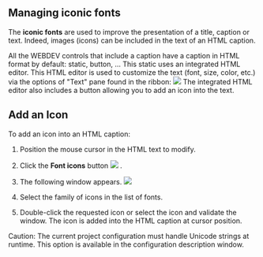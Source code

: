 


## Managing iconic fonts
			



<a name="NOTE1"></a>
<a name="NOTE1_1"></a>
The **iconic fonts** are used to improve the presentation of a title, caption or text. Indeed, images (icons) can be included in the text of an HTML caption.

All the WEBDEV controls that include a caption have a caption in HTML format by default: static, button, ... This static uses an integrated HTML editor. This HTML editor is used to customize the text (font, size, color, etc.) via the options of "Text" pane found in the ribbon: 
![](https://doc.pcsoft.fr/en-US/images/image.awp?langid=3&name=Gestion_des_polices_icones%20-%20HC%20N%B0001.gif)
The integrated HTML editor also includes a button allowing you to add an icon into the text.



<a name="NOTE2"></a>
<a name="NOTE2_1"></a>


## Add an Icon
<a name="add_icon_ELTTEXTE000110"></a>
To add an icon into an HTML caption: 

1. Position the mouse cursor in the HTML text to modify.

2. Click the **Font icons** button ![](https://doc.pcsoft.fr/en-US/images/image.awp?langid=3&name=Gestion_des_polices_icones%20-%20HC%20N%B0001%201.gif)
. 

3. The following window appears. 
![](https://doc.pcsoft.fr/en-US/images/image.awp?langid=3&name=Gestion_des_polices_icones%20-%20HC%20N%B0002.gif&type=thumb)


4. Select the family of icons in the list of fonts.

5. Double-click the requested icon or select the icon and validate the window. The icon is added into the HTML caption at cursor position.




Caution: The current project configuration must handle Unicode strings at runtime. This option is available in the configuration description window. 


